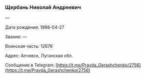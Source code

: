 ### Щербань Николай Андреевич

—

Дата рождения: 1998-04-27

Звание: —

Воинская часть: 12676

Адрес: Алчевск, Луганская обл.

Сообщение в Telegram: [https://t.me/Pravda_Gerashchenko/2756](https://t.me/Pravda_Gerashchenko/2756)
